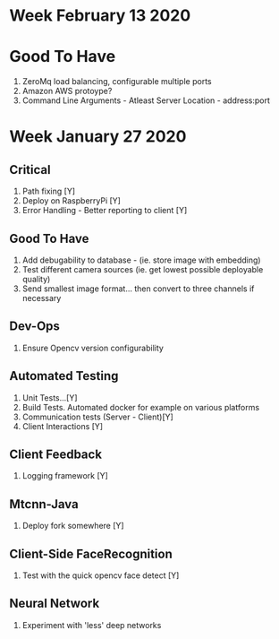# Week February 13 2020

# Good To Have
1. ZeroMq load balancing, configurable multiple ports
2. Amazon AWS protoype?
3. Command Line Arguments - Atleast Server Location - address:port

# Week January 27 2020

## Critical
1. Path fixing [Y]
2. Deploy on RaspberryPi [Y]
3. Error Handling - Better reporting to client [Y]

## Good To Have
1. Add debugability to database - (ie. store image with embedding)
2. Test different camera sources (ie. get lowest possible deployable quality)
3. Send smallest image format... then convert to three channels if necessary

## Dev-Ops
1. Ensure Opencv version configurability 

## Automated Testing
1. Unit Tests...[Y]
2. Build Tests. Automated docker for example on various platforms 
3. Communication tests (Server - Client)[Y]
4. Client Interactions [Y]

## Client Feedback
1. Logging framework [Y]

## Mtcnn-Java
1. Deploy fork somewhere [Y]

## Client-Side FaceRecognition
1. Test with the quick opencv face detect [Y]

## Neural Network
1. Experiment with 'less' deep networks
